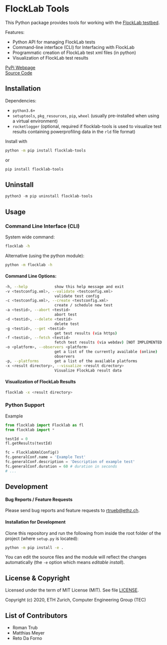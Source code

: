 # FlockLab Tools

This Python package provides tools for working with the [FlockLab testbed](https://flocklab.ethz.ch/). 

Features:
* Python API for managing FlockLab tests
* Command-line interface (CLI) for Interfacing with FlockLab
* Programmatic creation of FlockLab test xml files (in python)
* Visualization of FlockLab test results

[PyPi Webpage](https://pypi.org/project/flocklab-tools/)  
[Source Code](https://gitlab.ethz.ch/tec/public/flocklab/flocklab-tools)

## Installation

Dependencies:
* `python3.6+`
* `setuptools`, `pkg_resources`, `pip`, `wheel` (usually pre-installed when using a virtual environment)
* `rocketlogger` (optional, required if flocklab-tools is used to visualize test results containing powerprofiling data in the `rld` file format)

Install with
```sh
python -m pip install flocklab-tools
```
or
```sh
pip install flocklab-tools
```

## Uninstall
```python
python3 -m pip uninstall flocklab-tools
```


## Usage

### Command Line Interface (CLI)
System wide command:
```sh
flocklab -h
```

Alternative (using the python module):
```sh
python -m flocklab -h
```

#### Command Line Options:
```sh
-h, --help            show this help message and exit
-v <testconfig.xml>, --validate <testconfig.xml>
                      validate test config
-c <testconfig.xml>, --create <testconfig.xml>
                      create / schedule new test
-a <testid>, --abort <testid>
                      abort test
-d <testid>, --delete <testid>
                      delete test
-g <testid>, --get <testid>
                      get test results (via https)
-f <testid>, --fetch <testid>
                      fetch test results (via webdav) [NOT IMPLEMENTED YET!]
-o <platform>, --observers <platform>
                      get a list of the currently available (online)
                      observers
-p, --platforms       get a list of the available platforms
-x <result directory>, --visualize <result directory>
                      Visualize FlockLab result data

```

#### Visualization of FlockLab Results

```sh
flocklab -x <result directory>
```


### Python Support
Example 
```python
from flocklab import Flocklab as fl
from flocklab import *

testId = 0
fl.getResults(testId)

fc = FlocklabXmlConfig()
fc.generalConf.name = 'Example Test'
fc.generalConf.description = 'Description of example test'
fc.generalConf.duration = 60 # duration in seconds
# ...
```

## Development

#### Bug Reports / Feature Requests
Please send bug reports and feature requests to rtrueb@ethz.ch. 

#### Installation for Development 

Clone this repository and run the following from inside the root folder of the project (where `setup.py` is located):

```sh
python -m pip install -e .
```

You can edit the source files and the module will reflect the changes automatically (the `-e` option which means _editable install_).

## License & Copyright
Licensed under the term of MIT License (MIT). See file [LICENSE](LICENSE).

Copyright (c) 2020, ETH Zurich, Computer Engineering Group (TEC)

## List of Contributors
* Roman Trub
* Matthias Meyer
* Reto Da Forno
